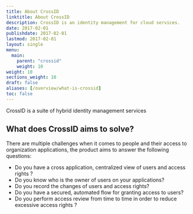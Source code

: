 ```yaml
---
title: About CrossID
linktitle: About CrossID
description: CrossID is an identity management for cloud services.
date: 2017-02-01
publishdate: 2017-02-01
lastmod: 2017-02-01
layout: single
menu:
  main:
    parent: "crossid"
    weight: 10
weight: 10
sections_weight: 10
draft: false
aliases: [/overview/what-is-crossid]
toc: false
---
```


CrossID is a suite of hybrid identity management services

## What does CrossID aims to solve?

There are multiple challenges when it comes to people and their access to organization applications, the product aims to answer the following questions:

- Do you have a cross application, centralized view of users and access rights ? 
- Do you know who is the owner of users on your applications?
- Do you record the changes of users and access rights?
- Do you have a secured, automated flow for granting access to users?
- Do you perform access review from time to time in order to reduce excessive access rights ?
